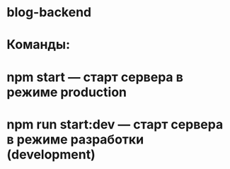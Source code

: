 # blog-backend

# Команды:

# npm start — старт сервера в режиме production

# npm run start:dev — старт сервера в режиме разработки (development)
